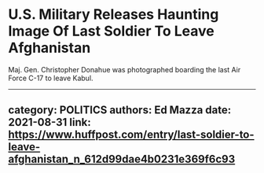 # U.S. Military Releases Haunting Image Of Last Soldier To Leave Afghanistan

Maj. Gen. Christopher Donahue was photographed boarding the last Air Force C-17 to leave Kabul.

---
category: POLITICS
authors: Ed Mazza
date: 2021-08-31
link: https://www.huffpost.com/entry/last-soldier-to-leave-afghanistan_n_612d99dae4b0231e369f6c93
---

